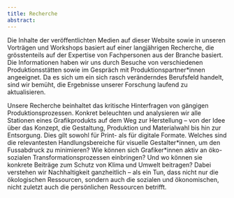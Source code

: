 ```yaml
---
title: Recherche
abstract:
---
```


Die Inhalte der veröffentlichten Medien auf dieser Website sowie in unseren Vorträgen und Workshops basiert auf einer langjährigen Recherche, die grösstenteils auf der Expertise von Fachpersonen aus der Branche basiert. Die Informationen haben wir uns durch Besuche von verschiedenen Produktionsstätten sowie im Gespräch mit Produktionspartner\*innen angeeignet. Da es sich um ein sich rasch veränderndes Berufsfeld handelt, sind wir bemüht, die Ergebnisse unserer Forschung laufend zu aktualisieren.

Unsere Recherche beinhaltet das kritische Hinterfragen von gängigen Produktionsprozessen. Konkret beleuchten und analysieren wir alle Stationen eines Grafikprodukts auf dem Weg zur Herstellung – von der Idee über das Konzept, die Gestaltung, Produktion und Materialwahl bis hin zur Entsorgung. Dies gilt sowohl für Print- als für digitale Formate. Welches sind die relevantesten Handlungsbereiche für visuelle Gestalter\*innen, um den Fussabdruck zu minimieren? Wie können sich Grafiker\*innen aktiv an öko-sozialen Transformationsprozessen einbringen? Und wo können sie konkrete Beiträge zum Schutz von Klima und Umwelt beitragen?
Dabei verstehen wir Nachhaltigkeit ganzheitlich – als ein Tun, dass nicht nur die ökologischen Ressourcen, sondern auch die sozialen und ökonomischen, nicht zuletzt auch die persönlichen Ressourcen betrifft.
